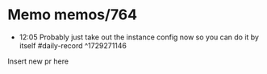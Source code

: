 # Memo memos/764
- 12:05 Probably just take out the instance config now so you can do it by itself #daily-record ^1729271146
<insert commit here>
Insert new pr here